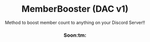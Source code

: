 <h1 align="center"> MemberBooster (DAC v1) </h1>
<p align="center"> Method to boost member count to anything on your Discord Server!! </p>

<h3 align="center"> Soon:tm: </h3>
